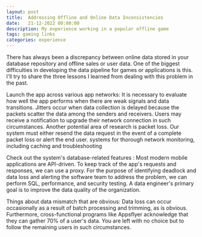 ```yaml
---
layout: post
title:  Addressing Offline and Online Data Inconsistencies
date:   21-12-2022 00:00:00
description: My experience working in a popular offline game
tags: gaming links
categories: experience
---
```

There has always been a discrepancy between online data stored in your database repository and offline sales or user data. One of the biggest difficulties in developing the data pipeline for games or applications is this. I'll try to share the three lessons I learned from dealing with this problem in the past.

Launch the app across various app networks: It is necessary to evaluate how well the app performs when there are weak signals and data transitions. Jitters occur when data collection is delayed because the packets scatter the data among the senders and receivers. Users may receive a notification to upgrade their network connection in such circumstances. Another potential area of research is packet loss. Our system must either resend the data request in the event of a complete packet loss or alert the end user. systems for thorough network monitoring, including caching and troubleshooting

Check out the system's database-related features : Most modern mobile applications are API-driven. To keep track of the app's requests and responses, we can use a proxy. For the purpose of identifying deadlock and data loss and alerting the software team to address the problem, we can perform SQL, performance, and security testing. A data engineer's primary goal is to improve the data quality of the organization.

Things about data mismatch that are obvious: Data loss can occur occasionally as a result of batch processing and trimming, as is obvious. Furthermore, cross-functional programs like Appsflyer acknowledge that they can gather 70% of a user's data. You are left with no choice but to follow the remaining users in such circumstances.